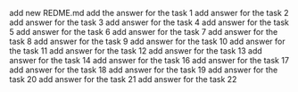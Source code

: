 add new REDME.md
add the answer for the task 1
add answer for the task 2
add answer for the task 3
add answer for the task 4
add answer for the task 5
add answer for the task 6
add answer for the task 7
add answer for the task 8
add answer for the task 9
add answer for the task 10
add answer for the task 11
add answer for the task 12
add answer for the task 13
add answer for the task 14
add answer for the task 16
add answer for the task 17
add answer for the task 18
add answer for the task 19
add answer for the task 20
add answer for the task 21
add answer for the task 22